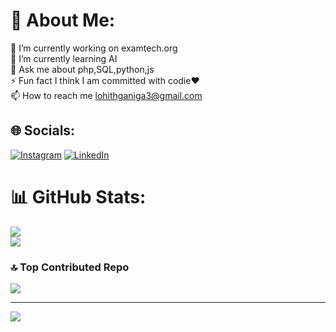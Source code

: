 # 💫 About Me:
🔭 I’m currently working on examtech.org<br>🌱 I’m currently learning AI<br>💬 Ask me about php,SQL,python,js<br>⚡ Fun fact I think I am committed with codie❤<br>📫 How to reach me lohithganiga3@gmail.com


## 🌐 Socials:
[![Instagram](https://img.shields.io/badge/Instagram-%23E4405F.svg?logo=Instagram&logoColor=white)](https://instagram.com/myselflohith) [![LinkedIn](https://img.shields.io/badge/LinkedIn-%230077B5.svg?logo=linkedin&logoColor=white)](https://linkedin.com/in/myselflohith) 


# 📊 GitHub Stats:
![](https://github-readme-streak-stats.herokuapp.com/?user=myselflohith&theme=dark&hide_border=false)<br/>
![](https://github-readme-stats.vercel.app/api/top-langs/?username=myselflohith&theme=dark&hide_border=false&include_all_commits=false&count_private=false&layout=compact)

### 🔝 Top Contributed Repo
![](https://github-contributor-stats.vercel.app/api?username=myselflohith&limit=5&theme=dark&combine_all_yearly_contributions=true)

---
[![](https://visitcount.itsvg.in/api?id=myselflohith&icon=0&color=0)](https://visitcount.itsvg.in)

<!-- Proudly created with GPRM ( https://gprm.itsvg.in ) -->
